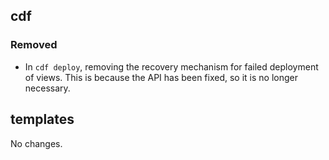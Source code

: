 ## cdf 

### Removed

- In `cdf deploy`, removing the recovery mechanism for failed deployment
of views. This is because the API has been fixed, so it is no longer
necessary.

## templates

No changes.